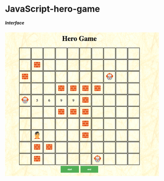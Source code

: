# JavaScript-hero-game

##### Interface
![pic](https://github.com/hanzs9/JavaScript-hero-game/blob/master/interface.png)



